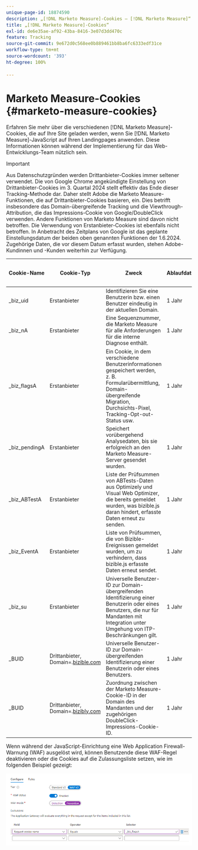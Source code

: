```yaml
---
unique-page-id: 18874590
description: „[!DNL Marketo Measure]-Cookies – [!DNL Marketo Measure]“
title: „[!DNL Marketo Measure]-Cookies“
exl-id: de6e35ae-af92-43ba-8416-3e07d3dd470c
feature: Tracking
source-git-commit: 9e672d0c568ee0b889461bb8ba6fc6333edf31ce
workflow-type: tm+mt
source-wordcount: '393'
ht-degree: 100%

---
```


# Marketo Measure-Cookies {#marketo-measure-cookies}

Erfahren Sie mehr über die verschiedenen [!DNL Marketo Measure]-Cookies, die auf Ihre Site geladen werden, wenn Sie [!DNL Marketo Measure]-JavaScript auf Ihren Landingpages anwenden. Diese Informationen können während der Implementierung für das Web-Entwicklungs-Team nützlich sein.

>[!IMPORTANT]
>
>Aus Datenschutzgründen werden Drittanbieter-Cookies immer seltener verwendet. Die von Google Chrome angekündigte Einstellung von Drittanbieter-Cookies im 3. Quartal 2024 stellt effektiv das Ende dieser Tracking-Methode dar. Daher stellt Adobe die Marketo Measure-Funktionen, die auf Drittanbieter-Cookies basieren, ein. Dies betrifft insbesondere das Domain-übergreifende Tracking und die Viewthrough-Attribution, die das Impressions-Cookie von Google/DoubleClick verwenden. Andere Funktionen von Marketo Measure sind davon nicht betroffen. Die Verwendung von Erstanbieter-Cookies ist ebenfalls nicht betroffen. In Anbetracht des Zeitplans von Google ist das geplante Einstellungsdatum der beiden oben genannten Funktionen der 1.6.2024. Zugehörige Daten, die vor diesem Datum erfasst wurden, stehen Adobe-Kundinnen und -Kunden weiterhin zur Verfügung.

<table>
<thead>
  <tr>
    <th>Cookie-Name</th>
    <th>Cookie-Typ</th>
    <th>Zweck</th>
    <th>Ablaufdatum</th>
    <th>Flag „Sicher“ gesetzt?<br></th>
    <th>Flag „Nur HTTP“ gesetzt?</th>
    <th>Cookie-Setzer</th>
  </tr>
</thead>
<tbody>
  <tr>
    <td>_biz_uid</td>
    <td>Erstanbieter</td>
    <td>Identifizieren Sie eine Benutzerin bzw. einen Benutzer eindeutig in der aktuellen Domain.</td>
    <td>1 Jahr</td>
    <td>Nein</td>
    <td>Nein</td>
    <td>bizible.js</td>
  </tr>
  <tr>
    <td>_biz_nA</td>
    <td>Erstanbieter</td>
    <td>Eine Sequenznummer, die Marketo Measure für alle Anforderungen für die interne Diagnose enthält.</td>
    <td>1 Jahr</td>
    <td>Nein</td>
    <td>Nein</td>
    <td>bizible.js</td>
  </tr>
  <tr>
    <td>_biz_flagsA</td>
    <td>Erstanbieter</td>
    <td>Ein Cookie, in dem verschiedene Benutzerinformationen gespeichert werden, z. B. Formularübermittlung, Domain-übergreifende Migration, Durchsichts-Pixel, Tracking-Opt-out-Status usw.</td>
    <td>1 Jahr</td>
    <td>Nein</td>
    <td>Nein</td>
    <td>bizible.js</td>
  </tr>
  <tr>
    <td>_biz_pendingA</td>
    <td>Erstanbieter</td>
    <td>Speichert vorübergehend Analysedaten, bis sie erfolgreich an den Marketo Measure-Server gesendet wurden.</td>
    <td>1 Jahr</td>
    <td>Nein</td>
    <td>Nein</td>
    <td>bizible.js</td>
  </tr>
  <tr>
    <td>_biz_ABTestA</td>
    <td>Erstanbieter</td>
    <td>Liste der Prüfsummen von ABTests-Daten aus Optimizely und Visual Web Optimizer, die bereits gemeldet wurden, was bizible.js daran hindert, erfasste Daten erneut zu senden.</td>
    <td>1 Jahr</td>
    <td>Nein</td>
    <td>Nein</td>
    <td>bizible.js</td>
  </tr>
  <tr>
    <td>_biz_EventA</td>
    <td>Erstanbieter</td>
    <td>Liste von Prüfsummen, die von Bizible-Ereignissen gemeldet wurden, um zu verhindern, dass bizible.js erfasste Daten erneut sendet.</td>
    <td>1 Jahr</td>
    <td>Nein</td>
    <td>Nein</td>
    <td>bizible.js</td>
  </tr>
  <tr>
    <td>_biz_su</td>
    <td>Erstanbieter</td>
    <td>Universelle Benutzer-ID zur Domain-übergreifenden Identifizierung einer Benutzerin oder eines Benutzers, die nur für Mandanten mit Integration unter Umgehung von ITP-Beschränkungen gilt.</td>
    <td>1 Jahr</td>
    <td>Ja</td>
    <td>Nein</td>
    <td>Edgecast</td>
  </tr>
  <tr>
    <td>_BUID</td>
    <td>Drittanbieter, Domain=.<a href="https://business.adobe.com/de/products/marketo/bizible.html">bizible.com</a></td>
    <td>Universelle Benutzer-ID zur Domain-übergreifenden Identifizierung einer Benutzerin oder eines Benutzers.</td>
    <td>1 Jahr</td>
    <td>Ja</td>
    <td>Nein</td>
    <td>Edgecast</td>
  </tr>
  <tr>
    <td>_BUID</td>
    <td>Drittanbieter, Domain=.<a href="http://bizibly.com/">bizibly.com</a></td>
    <td>Zuordnung zwischen der Marketo Measure-Cookie-ID in der Domain des Mandanten und der zugehörigen DoubleClick-Impressions-Cookie-ID.</td>
    <td>1 Jahr</td>
    <td>Ja</td>
    <td>Nein</td>
    <td>Edgecast</td>
  </tr>
</tbody>
</table>

Wenn während der JavaScript-Einrichtung eine Web Application Firewall-Warnung (WAF) ausgelöst wird, können Benutzende diese WAF-Regel deaktivieren oder die Cookies auf die Zulassungsliste setzen, wie im folgenden Beispiel gezeigt:

![](assets/marketo-measure-cookies-1.png)
